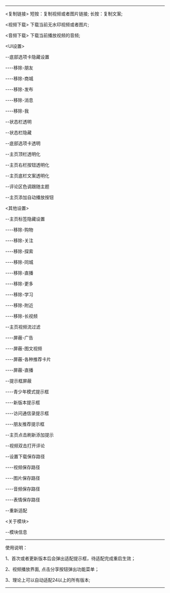 ******************************************************
<复制链接> 短按：复制视频或者图片链接; 长按：复制文案;

<视频下载> 下载当前无水印视频或者图片;

<音频下载> 下载当前播放视频的音频;

<UI设置> 

  --底部选项卡隐藏设置
  
  ----移除-朋友
  
  ----移除-商城
  
  ----移除-发布
  
  ----移除-消息
    
  ----移除-我
  
  --状态栏透明
  
  --状态栏隐藏
  
  --底部选项卡透明
  
  --主页顶栏透明化
  
  --主页右栏按钮透明化
  
  --主页底栏文案透明化

  --评论区色调跟随主题
  
  --主页添加自动播放按钮

<其他设置> 

  --主页标签隐藏设置
  
  ----移除-购物
  
  ----移除-关注
  
  ----移除-探索
  
  ----移除-同城
  
  ----移除-直播
  
  ----移除-更多
  
  ----移除-学习

  ----移除-附近
  
  ----移除-长视频
  
  --主页视频流过滤
    
  ----屏蔽-广告
  
  ----屏蔽-图文视频
  
  ----屏蔽-各种推荐卡片
  
  ----屏蔽-直播
  
  --提示框屏蔽
    
  ----青少年模式提示框
  
  ----新版本提示框
      
  ----访问通信录提示框
  
  ----朋友推荐提示框
  
  --主页点击刷新添加提示
  
  --视频双击打开评论
  
  --设置下载保存路径
      
  ----视频保存路径
  
  ----图片保存路径
      
  ----音频保存路径
  
  ----表情保存路径

  --重新适配
  
<关于模块> 
  
  --模块信息

******************************************************
使用说明：

1、首次或者更新版本后会弹出适配提示框，待适配完成重启生效；

2、视频播放界面, 点击分享按钮弹出功能菜单；

3、理论上可以自动适配24以上的所有版本;
******************************************************






